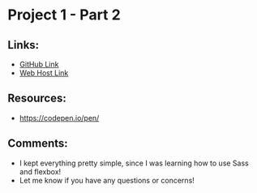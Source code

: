 # Project 1 - Part 2

## Links:
- [GitHub Link](https://github.com/tiffanytrujillo7/project-1_part-2_trujillo_tiffany)
- [Web Host Link](http://tifftrujillo.com/project-1_part-2_trujillo-tiffany/components.html)

## Resources:
- https://codepen.io/pen/

## Comments:
- I kept everything pretty simple, since I was learning how to use Sass and flexbox!
- Let me know if you have any questions or concerns!
